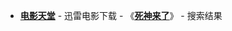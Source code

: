 - [**电影天堂**](https://www.dy2018.com/) - 迅雷电影下载 - 《[**死神来了**](https://www.dy2018.com/e/search/result/searchid-96823.html)》 - 搜索结果
